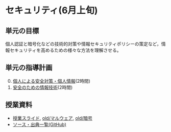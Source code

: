 # セキュリティ(6月上旬)
## 単元の目標
個人認証と暗号化などの技術的対策や情報セキュリティポリシーの策定など，情報セキュリティを高めるための様々な方法を理解させる。

## 単元の指導計画
0. [個人による安全対策・個人情報](sec.md)(2時間)
0. [安全のための情報技術](cipher.md)(2時間)

## 授業資料
- [授業スライド](http://saireya.github.io/slide-security/slide-sec.tex.xml), [old/マルウェア](http://www.slideshare.net/saireya/ss-51971192), [old/暗号]([http://www.slideshare.net/saireya/ss-51971308
)
- [ソース・出典一覧(GitHub)](https://github.com/saireya/slide-security)
